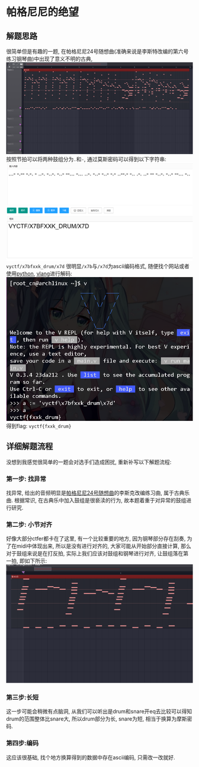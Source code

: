 # 帕格尼尼的绝望

## 解题思路
很简单但是有趣的一题, 在帕格尼尼24号随想曲(准确来说是李斯特改编的第六号练习钢琴曲)中出现了意义不明的古典,
![midi](./midi.png)
按照节拍可以将两种鼓组分为`.`和`-`, 通过莫斯密码可以得到以下字符串:
![moss](./moss.png)
`vyctf/x7bfxxk_drum/x7d`
很明显`/x7b`与`/x7d`为ascii编码格式, 随便找个网站或者使用[python](https://www.python.org/), [vlang](https://vlang.io/)进行解码:
![midi](./vlang.png)
得到flag:
`vyctf{fxxk_drum}`

## 详细解题流程
没想到我感觉很简单的一题会对选手们造成困扰, 重新补写以下解题流程:
### 第一步: 找异常
找异常, 给出的音频明显是[帕格尼尼24号随想曲](https://www.bilibili.com/video/BV1BW41117L4/?spm_id_from=333.337.search-card.all.click)的李斯克改编练习曲, 属于古典乐曲. 根据常识, 在古典乐中加入鼓组是很亵渎的行为, 故本题着重于对异常的鼓组进行研究.
### 第二步: 小节对齐
好像大部分ctfer都卡在了这里, 有一个比较重要的地方, 因为钢琴部分存在刮奏, 为了在midi中体现出来, 所以是没有进行对齐的, 大家可能从开始部分直接计算, 那么对于鼓组来说是在打反拍, 实际上我们应该对鼓组和钢琴进行对齐, 让鼓组落在第一拍, 即如下所示:
![](./align.png)
### 第三步:长短
这一步可能会稍微有点脑洞, 从我们可以听出是drum和snare开eq去比较可以得知drum的范围整体比snare大, 所以drum部分为长, snare为短, 相当于换算为摩斯密码.
### 第四步:编码
这应该很基础, 找个地方换算得到的数据中存在ascii编码, 只需改一改就好.